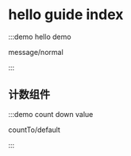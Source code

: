# hello guide index

:::demo hello demo

message/normal

:::

## 计数组件

:::demo count down value

countTo/default

:::
